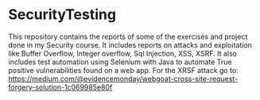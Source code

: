 # SecurityTesting
This repository contains the reports of some of the exercises and project done in my Security course. It includes reports on attacks and exploitation like Buffer Overflow, Integer overflow, Sql Injection, XSS, XSRF. It also includes test automation using Selenium with Java to automate True positive vulnerabilities found on a web app.
For the XRSF attack go to: https://medium.com/@evidencemonday/webgoat-cross-site-request-forgery-solution-1c069985e80f
